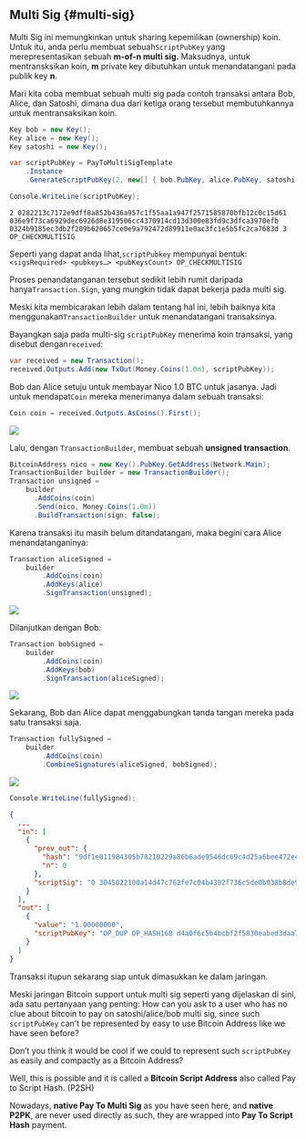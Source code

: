 ## Multi Sig {#multi-sig}

Multi Sig ini memungkinkan untuk sharing kepemilikan \(ownership\) koin.  
Untuk itu, anda perlu membuat sebuah`ScriptPubKey` yang merepresentasikan sebuah **m-of-n multi sig.** Maksudnya, untuk mentransksikan koin, **m** private key dibutuhkan untuk menandatangani pada publik key **n**.

Mari kita coba membuat sebuah multi sig pada contoh transaksi antara Bob, Alice, dan Satoshi, dimana dua dari ketiga orang tersebut membutuhkannya untuk mentransaksikan koin.

```cs
Key bob = new Key();
Key alice = new Key();
Key satoshi = new Key();

var scriptPubKey = PayToMultiSigTemplate
    .Instance
    .GenerateScriptPubKey(2, new[] { bob.PubKey, alice.PubKey, satoshi.PubKey });

Console.WriteLine(scriptPubKey);
```

```
2 0282213c7172e9dff8a852b436a957c1f55aa1a947f2571585870bfb12c0c15d61 036e9f73ca6929dec6926d8e319506cc4370914cd13d300e83fd9c3dfca3970efb 0324b9185ec3db2f209b620657ce0e9a792472d89911e0ac3fc1e5b5fc2ca7683d 3 OP_CHECKMULTISIG
```

Seperti yang dapat anda lihat,`scriptPubkey` mempunyai bentuk: `<sigsRequired> <pubkeys…> <pubKeysCount> OP_CHECKMULTISIG`

Proses penandatanganan tersebut sedikit lebih rumit daripada hanya`Transaction.Sign`, yang mungkin tidak dapat bekerja pada multi sig.

Meski kita membicarakan lebih dalam tentang hal ini, lebih baiknya kita menggunakan`TransactionBuilder` untuk menandatangani transaksinya.

Bayangkan saja pada multi-sig `scriptPubKey` menerima koin transaksi, yang disebut dengan`received`:

```cs
var received = new Transaction();
received.Outputs.Add(new TxOut(Money.Coins(1.0m), scriptPubKey));
```

Bob dan Alice setuju untuk membayar Nico 1.0 BTC untuk jasanya.
Jadi untuk mendapat`Coin` mereka menerimanya dalam sebuah transaksi:

```cs
Coin coin = received.Outputs.AsCoins().First();
```

![](../assets/coin.png)

Lalu, dengan `TransactionBuilder`, membuat sebuah **unsigned transaction**.

```cs
BitcoinAddress nico = new Key().PubKey.GetAddress(Network.Main);
TransactionBuilder builder = new TransactionBuilder();
Transaction unsigned = 
    builder
      .AddCoins(coin)
      .Send(nico, Money.Coins(1.0m))
      .BuildTransaction(sign: false);
```

Karena transaksi itu masih belum ditandatangani, maka begini cara Alice menandatanganinya:

```cs
Transaction aliceSigned =
    builder
        .AddCoins(coin)
        .AddKeys(alice)
        .SignTransaction(unsigned);
```

![](../assets/aliceSigned.png)

Dilanjutkan dengan Bob:

```cs
Transaction bobSigned =
    builder
        .AddCoins(coin)
        .AddKeys(bob)
        .SignTransaction(aliceSigned);
```

![](../assets/bobSigned.png)

Sekarang, Bob dan Alice dapat menggabungkan tanda tangan mereka pada satu transaksi saja.

```cs
Transaction fullySigned =
    builder
        .AddCoins(coin)
        .CombineSignatures(aliceSigned, bobSigned);
```

![](../assets/fullySigned.png)

```cs
Console.WriteLine(fullySigned);
```

```json
{
  ...
  "in": [
    {
      "prev_out": {
        "hash": "9df1e011984305b78210229a86b6ade9546dc69c4d25a6bee472ee7d62ea3c16",
        "n": 0
      },
      "scriptSig": "0 3045022100a14d47c762fe7c04b4382f736c5de0b038b8de92649987bc59bca83ea307b1a202203e38dcc9b0b7f0556a5138fd316cd28639243f05f5ca1afc254b883482ddb91f01 3044022044c9f6818078887587cac126c3c2047b6e5425758e67df64e8d682dfbe373a2902204ae7fda6ada9b7a11c4e362a0389b1bf90abc1f3488fe21041a4f7f14f1d856201"
    }
  ],
  "out": [
    {
      "value": "1.00000000",
      "scriptPubKey": "OP_DUP OP_HASH160 d4a0f6c5b4bcbf2f5830eabed3daa7304fb794d6 OP_EQUALVERIFY OP_CHECKSIG"
    }
  ]
}

```

Transaksi itupun sekarang siap untuk dimasukkan ke dalam jaringan.

Meski jaringan Bitcoin support untuk multi sig seperti yang dijelaskan di sini, ada satu pertanyaan yang penting: How can you ask to a user who has no clue about bitcoin to pay on satoshi\/alice\/bob multi sig, since such `scriptPubKey` can’t be represented by easy to use Bitcoin Address like we have seen before?

Don’t you think it would be cool if we could to represent such `scriptPubKey` as easily and compactly as a Bitcoin Address?

Well, this is possible and it is called a **Bitcoin Script Address** also called Pay to Script Hash. \(P2SH\)

Nowadays, **native Pay To Multi Sig** as you have seen here, and **native P2PK**, are never used directly as such, they are wrapped into **Pay To Script Hash** payment.

